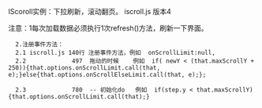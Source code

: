 IScoroll实例：下拉刷新，滚动翻页。
iscroll.js 版本4

注意：1每次加载数据必须执行1次refresh()方法，刷新一下界面。

      2.注册事件方法：
	  2.1 iscroll.js 140行 注册事件方法，例如  onScrollLimit:null,
	  2.2             497  拖动的时候    例如  if( newY < (that.maxScrollY + 250)){that.options.onScrollLimit.call(that, e);}else{that.options.onScrollElseLimit.call(that, e);};

	  2.3             780  -- 初始化do   例如  if(step.y < that.maxScrollY){that.options.onScrollLimit.call(that);}      